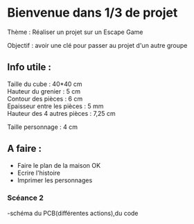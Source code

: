 # Bienvenue dans 1/3 de projet 


Thème : Réaliser un projet sur un Escape Game 

Objectif : avoir une clé pour passer au projet d'un autre groupe



## Info utile :
Taille du cube : 40*40 cm  
Hauteur du grenier : 5 cm   
Contour des pièces : 6 cm  
Epaisseur entre les pièces : 5 mm  
Hauteur des 4 autres pièces : 7,25 cm  

Taille personnage : 4 cm


## A faire :
- Faire le plan de la maison      OK
- Ecrire l'histoire
- Imprimer les personnages

### Scéance 2
-schéma du PCB(différentes actions),du code
